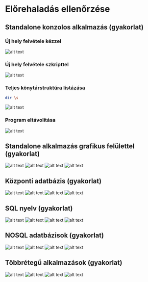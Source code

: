 # Előrehaladás ellenőrzése

## Standalone konzolos alkalmazás (gyakorlat)
### Új hely felvétele kézzel
![alt text](https://github.com/kocsist-git/training360-szoftverarchitekturak/blob/main/images/Standalone%20konzolos%20alkalmaz%C3%A1s%20(gyakorlat)-01.JPG)
### Új hely felvétele szkripttel
![alt text](https://github.com/kocsist-git/training360-szoftverarchitekturak/blob/main/images/Standalone%20konzolos%20alkalmaz%C3%A1s%20(gyakorlat)-02.JPG)
### Teljes könytárstruktúra listázása
```sh
dir \s
```
![alt text](https://github.com/kocsist-git/training360-szoftverarchitekturak/blob/main/images/Standalone%20konzolos%20alkalmaz%C3%A1s%20(gyakorlat)-03.JPG)
### Program eltávolítása
![alt text](https://github.com/kocsist-git/training360-szoftverarchitekturak/blob/main/images/Standalone%20konzolos%20alkalmaz%C3%A1s%20(gyakorlat)-04.JPG)
## Standalone alkalmazás grafikus felülettel (gyakorlat)
![alt text](https://github.com/kocsist-git/training360-szoftverarchitekturak/blob/main/images/Standalone%20alkalmaz%C3%A1s%20grafikus%20fel%C3%BClettel%20(gyakorlat)-01.JPG)
![alt text](https://github.com/kocsist-git/training360-szoftverarchitekturak/blob/main/images/Standalone%20alkalmaz%C3%A1s%20grafikus%20fel%C3%BClettel%20(gyakorlat)-02.JPG)
![alt text](https://github.com/kocsist-git/training360-szoftverarchitekturak/blob/main/images/Standalone%20alkalmaz%C3%A1s%20grafikus%20fel%C3%BClettel%20(gyakorlat)-03.JPG)
![alt text](https://github.com/kocsist-git/training360-szoftverarchitekturak/blob/main/images/Standalone%20alkalmaz%C3%A1s%20grafikus%20fel%C3%BClettel%20(gyakorlat)-04.JPG)
## Központi adatbázis (gyakorlat)
![alt text](https://github.com/kocsist-git/training360-szoftverarchitekturak/blob/main/images/K%C3%B6zponti%20adatb%C3%A1zis%20(gyakorlat)-01.JPG)
![alt text](https://github.com/kocsist-git/training360-szoftverarchitekturak/blob/main/images/K%C3%B6zponti%20adatb%C3%A1zis%20(gyakorlat)-02.JPG)
![alt text](https://github.com/kocsist-git/training360-szoftverarchitekturak/blob/main/images/K%C3%B6zponti%20adatb%C3%A1zis%20(gyakorlat)-03.JPG)
![alt text](https://github.com/kocsist-git/training360-szoftverarchitekturak/blob/main/images/K%C3%B6zponti%20adatb%C3%A1zis%20(gyakorlat)-04.JPG)
## SQL nyelv (gyakorlat)
![alt text](https://github.com/kocsist-git/training360-szoftverarchitekturak/blob/main/images/SQL%20nyelv%20(gyakorlat)-01.JPG)
![alt text](https://github.com/kocsist-git/training360-szoftverarchitekturak/blob/main/images/SQL%20nyelv%20(gyakorlat)-02.JPG)
![alt text](https://github.com/kocsist-git/training360-szoftverarchitekturak/blob/main/images/SQL%20nyelv%20(gyakorlat)-03.JPG)
![alt text](https://github.com/kocsist-git/training360-szoftverarchitekturak/blob/main/images/SQL%20nyelv%20(gyakorlat)-04.JPG)
## NOSQL adatbázisok (gyakorlat)
![alt text](https://github.com/kocsist-git/training360-szoftverarchitekturak/blob/main/images/NOSQL%20adatb%C3%A1zisok%20(gyakorlat)-01.JPG)
![alt text](https://github.com/kocsist-git/training360-szoftverarchitekturak/blob/main/images/NOSQL%20adatb%C3%A1zisok%20(gyakorlat)-02.JPG)
![alt text](https://github.com/kocsist-git/training360-szoftverarchitekturak/blob/main/images/NOSQL%20adatb%C3%A1zisok%20(gyakorlat)-03.JPG)
![alt text](https://github.com/kocsist-git/training360-szoftverarchitekturak/blob/main/images/NOSQL%20adatb%C3%A1zisok%20(gyakorlat)-04.JPG)
## Többrétegű alkalmazások (gyakorlat)
![alt text](https://github.com/kocsist-git/training360-szoftverarchitekturak/blob/main/images/T%C3%B6bbr%C3%A9teg%C5%B1%20alkalmaz%C3%A1sok%20(gyakorlat)-01.JPG)
![alt text](https://github.com/kocsist-git/training360-szoftverarchitekturak/blob/main/images/T%C3%B6bbr%C3%A9teg%C5%B1%20alkalmaz%C3%A1sok%20(gyakorlat)-02.JPG)
![alt text](https://github.com/kocsist-git/training360-szoftverarchitekturak/blob/main/images/T%C3%B6bbr%C3%A9teg%C5%B1%20alkalmaz%C3%A1sok%20(gyakorlat)-03.JPG)
![alt text](https://github.com/kocsist-git/training360-szoftverarchitekturak/blob/main/images/T%C3%B6bbr%C3%A9teg%C5%B1%20alkalmaz%C3%A1sok%20(gyakorlat)-04.JPG)